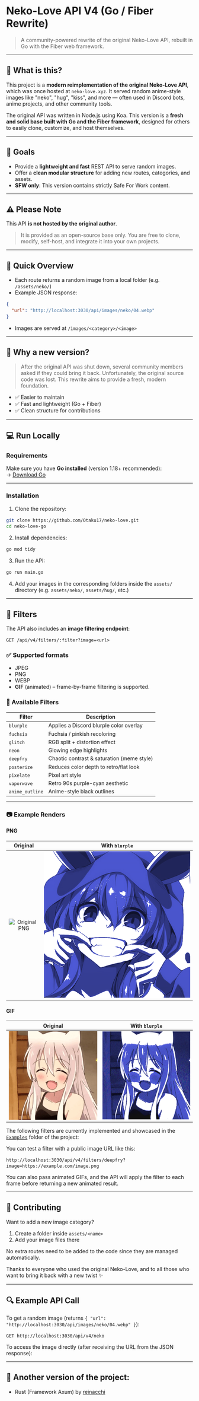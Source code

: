 # Neko-Love API V4 (Go / Fiber Rewrite)

> A community-powered rewrite of the original Neko-Love API, rebuilt in Go with the Fiber web framework.

---

## 🌟 What is this?

This project is a **modern reimplementation of the original Neko-Love API**, which was once hosted at `neko-love.xyz`. It served random anime-style images like "neko", "hug", "kiss", and more — often used in Discord bots, anime projects, and other community tools.

The original API was written in Node.js using Koa. This version is a **fresh and solid base built with Go and the Fiber framework**, designed for others to easily clone, customize, and host themselves.

---

## 🔧 Goals

- Provide a **lightweight and fast** REST API to serve random images.
- Offer a **clean modular structure** for adding new routes, categories, and assets.
- **SFW only**: This version contains strictly Safe For Work content.

---

## ⚠️ Please Note

This API **is not hosted by the original author**.

> It is provided as an open-source base only. You are free to clone, modify, self-host, and integrate it into your own projects.

---

## 🚀 Quick Overview

- Each route returns a random image from a local folder (e.g. `/assets/neko/`)
- Example JSON response:

```json
{
  "url": "http://localhost:3030/api/images/neko/04.webp"
}
```

- Images are served at `/images/<category>/<image>`

---

## 🚩 Why a new version?

> After the original API was shut down, several community members asked if they could bring it back. Unfortunately, the original source code was lost. This rewrite aims to provide a fresh, modern foundation.

- ✅ Easier to maintain
- ✅ Fast and lightweight (Go + Fiber)
- ✅ Clean structure for contributions

---

## 💻 Run Locally

### Requirements

Make sure you have **Go installed** (version 1.18+ recommended):  
→ [Download Go](https://golang.org/dl/)

---

### Installation

1. Clone the repository:

```bash
git clone https://github.com/Otaku17/neko-love.git
cd neko-love-go
```

2. Install dependencies:

```bash
go mod tidy
```

3. Run the API:

```bash
go run main.go
```

4. Add your images in the corresponding folders inside the `assets/` directory (e.g. `assets/neko/`, `assets/hug/`, etc.)

---

## 🎨 Filters

The API also includes an **image filtering endpoint**:

```
GET /api/v4/filters/:filter?image=<url>
```

### ✅ Supported formats

- JPEG
- PNG
- WEBP
- **GIF** (animated) – frame-by-frame filtering is supported.

### 🧪 Available Filters

| Filter          | Description                                |
| --------------- | ------------------------------------------ |
| `blurple`       | Applies a Discord blurple color overlay    |
| `fuchsia`       | Fuchsia / pinkish recoloring               |
| `glitch`        | RGB split + distortion effect              |
| `neon`          | Glowing edge highlights                    |
| `deepfry`       | Chaotic contrast & saturation (meme style) |
| `posterize`     | Reduces color depth to retro/flat look     |
| `pixelate`      | Pixel art style                            |
| `vaporwave`     | Retro 90s purple-cyan aesthetic            |
| `anime_outline` | Anime-style black outlines                 |

---

### 📷 Example Renders

#### PNG

|               Original                |           With `blurple`            |
| :-----------------------------------: | :---------------------------------: |
| ![Original PNG](example/original.png) | ![Blurple PNG](example/blurple.png) |

#### GIF

|               Original                |           With `blurple`            |
| :-----------------------------------: | :---------------------------------: |
| ![Original GIF](example/original.gif) | ![Blurple GIF](example/blurple.gif) |

The following filters are currently implemented and showcased in the [`Examples`](example/) folder of the project:

You can test a filter with a public image URL like this:

```
http://localhost:3030/api/v4/filters/deepfry?image=https://example.com/image.png
```

You can also pass animated GIFs, and the API will apply the filter to each frame before returning a new animated result.

---

## 🤝 Contributing

Want to add a new image category?

1. Create a folder inside `assets/<name>`
2. Add your image files there

No extra routes need to be added to the code since they are managed automatically.

Thanks to everyone who used the original Neko-Love, and to all those who want to bring it back with a new twist ✨

---

## 🔍 Example API Call

To get a random image (returns `{ "url": "http://localhost:3030/api/images/neko/04.webp" }`):

```
GET http://localhost:3030/api/v4/neko
```

To access the image directly (after receiving the URL from the JSON response):

---

## 🔄 Another version of the project:

- Rust (Framework Axum) by [reinacchi](https://github.com/reinacchi/Neko-Love/tree/rust)
